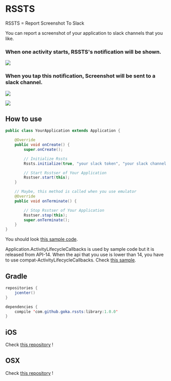 # RSSTS
RSSTS = Report Screenshot To Slack

You can report a screenshot of your application to slack channels that you like.

### When one activity starts, RSSTS's notification will be shown.
![](https://github.com/gotokatsuya/RSSTS/blob/master/notification1.png)

### When you tap this notification, Screenshot will be sent to a slack channel.
![](https://github.com/gotokatsuya/RSSTS/blob/master/notification2.png)

![](https://img.shields.io/badge/Android%20Arsenal-RSSTS-brightgreen.svg?style=flat)
## How to use
```java
public class YourApplication extends Application {

    @Override
    public void onCreate() {
        super.onCreate();

        // Initialize Rssts
        Rssts.initialize(true, "your slack token", "your slack channel ID");

        // Start Rsstser of Your Application
        Rsstser.start(this);
    }

    // Maybe, this method is called when you use emulator
    @Override
    public void onTerminate() {

        // Stop Rsstser of Your Application
        Rsstser.stop(this);
        super.onTerminate();
    }
}
```

You should look [this sample code](https://github.com/gotokatsuya/RSSTS/tree/master/app/src/main/java/com/goka/sample/application).

Application.ActivityLifecycleCallbacks is used by sample code but it is released from API-14.
When the api that you use is lower than 14, you have to use compat-ActivityLifecycleCallbacks.
Check [this sample](https://github.com/gotokatsuya/RSSTS/tree/master/app/src/main/java/com/goka/sample/application/suport).

## Gradle
```java
repositories {
    jcenter()
}

dependencies {
    compile 'com.github.goka.rssts:library:1.0.0'
}
```

## iOS

Check [this repository](https://github.com/kaneshin/RSSTS) !


## OSX

Check [this repository](https://github.com/kaneshin/RSSTSOSX) !
